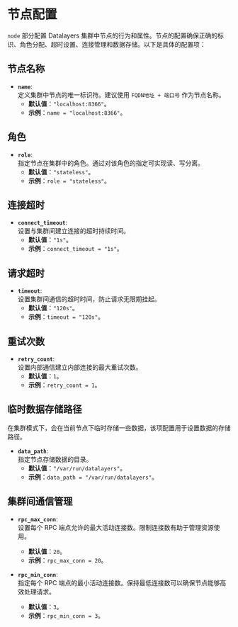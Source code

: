 # 节点配置

`node` 部分配置 Datalayers 集群中节点的行为和属性。节点的配置确保正确的标识、角色分配、超时设置、连接管理和数据存储。以下是具体的配置项：

## 节点名称

- **`name`**:  
  定义集群中节点的唯一标识符。建议使用 `FQDN地址 + 端口号` 作为节点名称。  
  - **默认值**：`"localhost:8366"`。
  - **示例**：`name = "localhost:8366"`。

## 角色

- **`role`**:  
  指定节点在集群中的角色。通过对该角色的指定可实现读、写分离。  
  - **默认值**：`"stateless"`。
  - **示例**：`role = "stateless"`。

## 连接超时

- **`connect_timeout`**:  
  设置与集群间建立连接的超时持续时间。  
  - **默认值**：`"1s"`。
  - **示例**：`connect_timeout = "1s"`。

## 请求超时

- **`timeout`**:  
  设置集群间通信的超时时间，防止请求无限期挂起。  
  - **默认值**：`"120s"`。
  - **示例**：`timeout = "120s"`。

## 重试次数

- **`retry_count`**:  
  设置内部通信建立内部连接的最大重试次数。  
  - **默认值**：`1`。
  - **示例**：`retry_count = 1`。

## 临时数据存储路径
在集群模式下，会在当前节点下临时存储一些数据，该项配置用于设置数据的存储路径。

- **`data_path`**:  
  指定节点存储数据的目录。  
  - **默认值**：`"/var/run/datalayers"`。
  - **示例**：`data_path = "/var/run/datalayers"`。

## 集群间通信管理

- **`rpc_max_conn`**:  
  设置每个 RPC 端点允许的最大活动连接数。限制连接数有助于管理资源使用。  
  - **默认值**：`20`。
  - **示例**：`rpc_max_conn = 20`。

- **`rpc_min_conn`**:  
  指定每个 RPC 端点的最小活动连接数。保持最低连接数可以确保节点能够高效处理请求。  
  - **默认值**：`3`。
  - **示例**：`rpc_min_conn = 3`。


